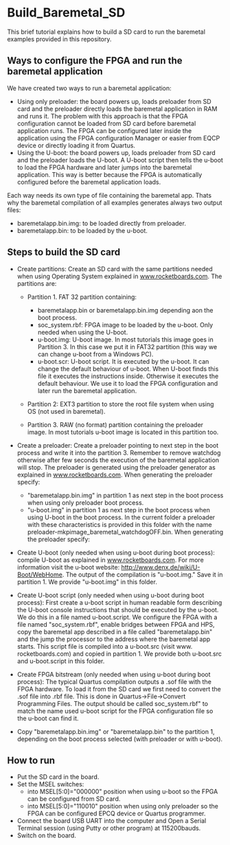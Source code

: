 ﻿Build_Baremetal_SD
======================

This brief tutorial explains how to build a SD card to run the baremetal examples provided in this repository.

Ways to configure the FPGA and run the baremetal application
------------------------------------------------------------
We have created two ways to run a baremetal application:
* Using only preloader: the board powers up, loads preloader from SD card and the preloader directly loads the baremetal application in RAM and runs it. The problem with this approach is that the FPGA configuration cannot be loaded from SD card before baremetal application runs. The FPGA can be configured later inside the application using the FPGA configuration Manager or easier from EQCP device or directly loading it from Quartus.
* Using the U-boot: the board powers up, loads preloader from SD card and the preloader loads the U-boot. A U-boot script then tells the u-boot to load the FPGA hardware and later jumps into the baremetal application. This way is better because the FPGA is automatically configured before the baremetal application loads.

Each way needs its own type of file containing the baremetal app. Thats why the baremetal compilation of all examples generates always two output files:
* baremetalapp.bin.img: to be loaded directly from preloader.
* baremetalapp.bin: to be loaded by the u-boot.

Steps to build the SD card
--------------------------
* Create partitions: Create an SD card with the same partitions needed when using Operating System explained in www.rocketboards.com. The partitions are:
	* Partition 1. FAT 32 partition containing:
		* baremetalapp.bin or baremetalapp.bin.img depending aon the boot process.
		* soc_system.rbf: FPGA image to be loaded by the u-boot. Only needed when using the U-boot.
		* u-boot.img: U-boot image. In most tutorials this image goes in Partition 3. In this case we put it in FAT32 partition (this way we can change u-boot from a Windows PC).
		* u-boot.scr: U-boot script. It is executed by the u-boot. It can change the default behaviour of u-boot. When U-boot finds this file it executes the instructions inside. Otherwise it executes the default behaviour. We use it to load the FPGA configuration and later run the baremetal application.
	
	* Partition 2: EXT3 partition to store the root file system when using OS (not used in baremetal).

	* Partition 3. RAW (no format) partition containing the preloader image. In most tutorials u-boot image is located in this partition too.

* Create a preloader: Create a preloader pointing to next step in the boot process and write it into the partition 3. Remember to remove watchdog otherwise after few seconds the execution of the baremetal application will stop. The preloader is generated using the preloader generator as explained in www.rocketboards.com. When generating the preloader specify:
	*  "baremetalapp.bin.img" in partition 1 as next step in the boot process when using only preloader boot process.
	*  "u-boot.img" in partition 1 as next step in the boot process when using U-boot in the boot process. In the current folder a preloader with these characteristics is provided in this folder with the name preloader-mkpimage_baremetal_watchdogOFF.bin. When generating the preloader specify:

* Create U-boot (only needed when using u-boot during boot process): compile U-boot as explained in www.rocketboards.com. For more information visit the u-boot website: http://www.denx.de/wiki/U-Boot/WebHome. The output of the compilation is "u-boot.img." Save it in partition 1. We provide "u-boot.img" in this folder.
* Create U-boot script (only needed when using u-boot during boot process): First create a u-boot script in human readable form describing the U-boot console instructions that should be executed by the u-boot. We do this in a file named u-boot.script. We configure the FPGA with a file named "soc_system.rbf", enable bridges between FPGA and HPS, copy the baremetal app described in a file called "baremetalapp.bin" and the jump the processor to the address where the baremetal app starts. This script file is compiled into a u-boot.src (visit www. rocketboards.com) and copied in partition 1. We provide both u-boot.src and u-boot.script in this folder.
* Create FPGA bitstream (only needed when using u-boot during boot process): The typical Quartus compilation outputs a .sof file with the FPGA hardware. To load it from the SD card we first need to convert the .sof file into .rbf file. This is done in Quartus->File->Convert Programming Files. The output should be called soc_system.rbf" to match the name used u-boot script for the FPGA configuration file so the u-boot can find it.
* Copy "baremetalapp.bin.img" or "baremetalapp.bin" to the partition 1, depending on the boot process selected (with preloader or with u-boot).

How to run
----------
* Put the SD card in the board.
* Set the MSEL switches:
	* into MSEL[5:0]="000000" position when using u-boot so the FPGA can be configured from SD card.
	* into MSEL[5:0]="110010" position when using only preloader so the FPGA can be configured EPCQ device or Quartus programmer.
* Connect the board USB UART into the computer and Open a Serial Terminal session (using Putty or other program) at 115200bauds.
* Switch on the board.